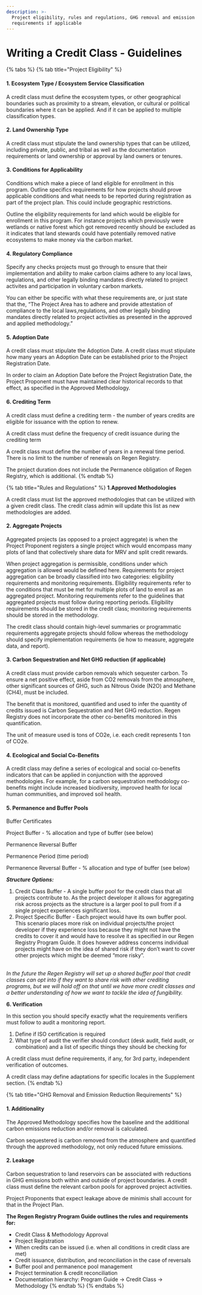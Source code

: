 ```yaml
---
description: >-
  Project eligibility, rules and regulations, GHG removal and emission reduction
  requirements if applicable
---
```


# Writing a Credit Class - Guidelines

{% tabs %}
{% tab title="Project Eligibility" %}
#### 1. Ecosystem Type / Ecosystem Service Classification

A credit class must define the ecosystem types, or other geographical boundaries such as proximity to a stream, elevation, or cultural or political boundaries where it can be applied.  And if it can be applied to multiple classification types.

#### 2. Land Ownership Type

A credit class must stipulate the land ownership types that can be utilized, including private, public, and tribal as well as the documentation requirements or land ownership or approval by land owners or tenures.

#### 3. Conditions for Applicability

Conditions which make a piece of land eligible for enrollment in this program.  Outline specifics requirements for how projects should prove applicable conditions and what needs to be reported during registration as part of the project plan.   This could include geographic restrictions.

Outline the eligibility requirements for land which would be eligible for enrollment in this program.  For instance projects which previously were wetlands or native forest which got removed recently should be excluded as it indicates that land stewards could have potentially removed native ecosystems to make money via the carbon market.&#x20;

#### 4. Regulatory Compliance

Specify any checks projects must go through to ensure that their implementation and ability to make carbon claims adhere to any local laws, regulations, and other legally binding mandates directly related to project activites and participation in voluntary carbon markets.&#x20;

You can either be specific with what these requirements are, or just state that the, “The Project Area has to adhere and provide attestation of compliance to the local laws,regulations, and other legally binding mandates directly related to project activities as presented in the approved and applied methodology.”

#### 5. Adoption Date

A credit class must stipulate the Adoption Date. A credit class must stipulate how many years an Adoption Date can be established prior to the Project Registration Date.&#x20;

In order to claim an Adoption Date before the Project Registration Date, the Project Proponent must have maintained clear historical records to that effect, as specified in the Approved Methodology.

#### 6. Crediting Term

A credit class must define a crediting term - the number of years credits are eligible for issuance with the option to renew.&#x20;

A credit class must define the frequency of credit issuance during the crediting term

A credit class must define the number of years in a renewal time period. There is no limit to the number of renewals on Regen Registry.&#x20;

The project duration does not include the Permanence obligation of Regen Registry, which is additional.
{% endtab %}

{% tab title="Rules and Regulations" %}
**1.Approved Methodologies**

A credit class must list the approved methodologies that can be utilized with a given credit class.  The credit class admin will update this list as new methodologies are added.

#### 2. Aggregate Projects&#x20;

Aggregated projects (as opposed to a project aggregate) is when the Project Proponent registers a single project which would encompass many plots of land that collectively share data for MRV and split credit rewards.&#x20;

When project aggregation is permissible, conditions under which aggregation is allowed would be defined here. Requirements for project aggregation can be broadly classified into two categories: eligibility requirements and monitoring requirements. Eligibility requirements refer to the conditions that must be met for multiple plots of land to enroll as an aggregated project. Monitoring requirements refer to the guidelines that aggregated projects must follow during reporting periods. Eligibility requirements should be stored in the credit class; monitoring requirements should be stored in the methodology. &#x20;

The credit class should contain high-level summaries or programmatic requirements aggregate projects should follow whereas the methodology should specify implementation requirements (ie how to measure, aggregate data, and report).

#### 3. Carbon Sequestration and Net GHG reduction (if applicable)&#x20;

A credit class must provide carbon removals which sequester carbon.  To ensure a net positive effect, aside from CO2 removals from the atmosphere, other significant sources of GHG, such as Nitrous Oxide (N2O) and Methane (CH4), must be included.&#x20;

The benefit that is monitored, quantified and used to infer the quantity of credits issued is Carbon Sequestration and Net GHG reduction. Regen Registry does not incorporate the other co-benefits monitored in this quantification.&#x20;

The unit of measure used is tons of CO2e, i.e. each credit represents 1 ton of CO2e. &#x20;

#### 4. Ecological and Social Co-Benefits&#x20;

A credit class may define a series of ecological and social co-benefits indicators that can be applied in conjunction with the approved methodologies. For example, for a carbon sequestration methodology co-benefits might include increased biodiversity, improved health for local human communities, and improved soil health.

#### 5. Permanence and Buffer Pools&#x20;

Buffer Certificates

Project Buffer - % allocation and type of buffer (see below)&#x20;

Permanence Reversal Buffer

Permanence Period (time period)&#x20;

Permanence Reversal Buffer - % allocation and type of buffer (see below)&#x20;

_**Structure Options:**_

1. Credit Class Buffer - A single buffer pool for the credit class that all projects contribute to. As the project developer it allows for aggregating risk across projects as the structure is a larger pool to pull from if a single project experiences significant loss.
2. Project Specific Buffer - Each project would have its own buffer pool. This scenario places more risk on individual projects/the project developer if they experience loss because they might not have the credits to cover it and would have to resolve it as specified in our Regen Registry Program Guide. It does however address concerns individual projects might have on the idea of shared risk if they don’t want to cover other projects which might be deemed “more risky”.

\
_In the future the Regen Registry will set up a shared buffer pool that credit classes can opt into if they want to share risk with other crediting programs, but we will hold off on that until we have more credit classes and a better understanding of how we want to tackle the idea of fungibility._

**6. Verification**

In this section you should specify exactly what the requirements verifiers must follow to audit a monitoring report.&#x20;

1. &#x20;Define if ISO certification is required
2. What type of audit the verifier should conduct (desk audit, field audit, or combination) and a list of specific things they should be checking for

A credit class must define requirements, if any, for 3rd party, independent verification of outcomes.

A  credit class may define adaptations for specific locales in the Supplement section.
{% endtab %}

{% tab title="GHG Removal and Emission Reduction Requirements" %}
#### 1. Additionality

The Approved Methodology specifies how the baseline and the additional carbon emissions reduction and/or removal is calculated.&#x20;

Carbon sequestered is carbon removed from the atmosphere and quantified through the approved methodology, not only reduced future emissions.

#### 2. Leakage

Carbon sequestration to land reservoirs can be associated with reductions in GHG emissions both within and outside of project boundaries. A credit class must define the relevant carbon pools for approved project activities.

Project Proponents that expect leakage above de minimis shall account for that in the Project Plan.&#x20;

**The Regen Registry Program Guide outlines the rules and requirements for:**

* Credit Class & Methodology Approval
* Project Registration
* When credits can be issued (i.e. when all conditions in credit class are met)
* Credit issuance, distribution, and reconciliation in the case of reversals
* Buffer pool and permanence pool management&#x20;
* Project termination & credit reconciliation
* Documentation hierarchy: Program Guide -> Credit Class -> Methodology
{% endtab %}
{% endtabs %}
